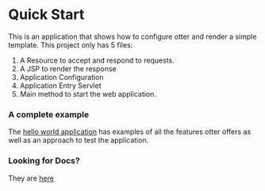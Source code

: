 # Quick Start
This is an application that shows how to configure otter and render a simple template.
This project only has 5 files:
1. A Resource to accept and respond to requests.
2. A JSP to render the response
3. Application Configuration
4. Application Entry Servlet
5. Main method to start the web application.

### A complete example
The [hello world application](/hello-world) has examples of all the features otter offers as well as an approach to test 
the application.


### Looking for Docs?
They are [here](https://github.com/tokensmith/otter/blob/development/docs/Documentation.md)